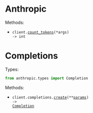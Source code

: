 # Anthropic

Methods:

- <code>client.<a href="./src/anthropic/_client.py">count_tokens</a>(\*args) -> int</code>

# Completions

Types:

```python
from anthropic.types import Completion
```

Methods:

- <code title="post /v1/complete">client.completions.<a href="./src/anthropic/resources/completions.py">create</a>(\*\*<a href="src/anthropic/types/completion_create_params.py">params</a>) -> <a href="./src/anthropic/types/completion.py">Completion</a></code>
